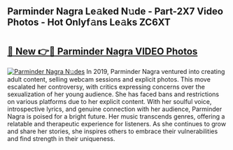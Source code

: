 ## Parminder Nagra Le𝚊ked N𝚞de - Part-2X7 Video Photos - Hot Onlyf𝚊ns Le𝚊ks ZC6XT

# <h2><a href="http://ab85670.deff.icu/?id=Parminder+Nagra">🔗 New 👉🔴 Parminder Nagra VIDEO Photos</a></h2>

[![Parminder Nagra N𝚞des](https://i.imgur.com/rIISA9y.gif)](http://ab85670.deff.icu/?id=Parminder+Nagra)
In 2019, Parminder Nagra ventured into creating adult content, selling webcam sessions and explicit photos. This move escalated her controversy, with critics expressing concerns over the sexualization of her young audience. She has faced bans and restrictions on various platforms due to her explicit content. With her soulful voice, introspective lyrics, and genuine connection with her audience, Parminder Nagra is poised for a bright future. Her music transcends genres, offering a relatable and therapeutic experience for listeners. As she continues to grow and share her stories, she inspires others to embrace their vulnerabilities and find strength in their uniqueness.
